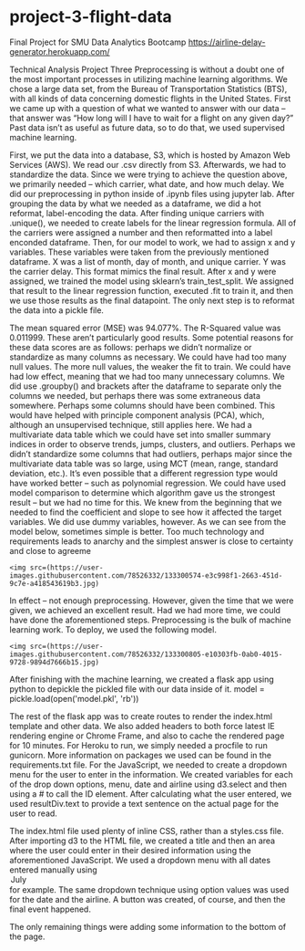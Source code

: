 # project-3-flight-data
Final Project for SMU Data Analytics Bootcamp
https://airline-delay-generator.herokuapp.com/


Technical Analysis Project Three
	Preprocessing is without a doubt one of the most important processes in utilizing machine learning algorithms. We chose a large data set, from the Bureau of Transportation Statistics (BTS), with all kinds of data concerning domestic flights in the United States. First we came up with a question of what we wanted to answer with our data – that answer was “How long will I have to wait for a flight on any given day?” Past data isn’t as useful as future data, so to do that, we used supervised machine learning.
	
First, we put the data into a database, S3, which is hosted by Amazon Web Services (AWS). We read our .csv directly from S3. Afterwards, we had to standardize the data. Since we were trying to achieve the question above, we primarily needed – which carrier, what date, and how much delay. We did our preprocessing in python inside of .ipynb files using jupyter lab. After grouping the data by what we needed as a dataframe, we did a hot reformat, label-encoding the data. After finding unique carriers with .unique(), we needed to create labels for the linear regression formula. All of the carriers were assigned a number and then reformatted into a label enconded dataframe. Then, for our model to work, we had to assign x and y variables. These variables were taken from the previously mentioned dataframe. X was a list of month, day of month, and unique carrier. Y was the carrier delay. This format mimics the final result. After x and y were assigned, we trained the model using sklearn’s train_test_split. We assigned that result to the linear regression
function, executed .fit to train it, and then we use those results as the final datapoint. The only next step is to reformat the data into a pickle file.

The mean squared error (MSE) was 94.077%. The R-Squared value was 0.011999. These aren’t particularly good results. Some potential reasons for these data scores are as follows: perhaps we didn’t normalize or standardize as many columns as necessary. We could have had too many null values. The more null values, the weaker the fit to train. We could have had low effect, meaning that we had too many unnecessary columns. We did use .groupby() and brackets after the dataframe to separate only the columns we needed, but perhaps there was some extraneous data somewhere. Perhaps some columns should have been combined. This would have helped with principle component analysis (PCA), which, although an unsupervised technique, still applies here. We had a multivariate data table which we could have set into smaller summary indices in order to observe trends, jumps, clusters, and outliers. Perhaps we didn’t standardize some columns that had outliers, perhaps major since the multivariate data table was so large, using MCT (mean, range, standard deviation, etc.). It’s even possible that a different regression type would have worked better – such as polynomial regression. We could have used model comparison to determine which algorithm gave us the strongest result – but we had no time for this. We knew from the beginning that we needed to find the coefficient and slope to see how it affected the target variables. We did use dummy variables, however. As we can see from the model below, sometimes simple is better. Too much technology and requirements leads to anarchy and the simplest answer is close to certainty and close to agreeme

	<img src=(https://user-images.githubusercontent.com/78526332/133300574-e3c998f1-2663-451d-9c7e-a418543619b3.jpg)


In effect – not enough preprocessing. However, given the time that we were given, we achieved an excellent result. Had we had more time, we could have done the aforementioned steps. Preprocessing is the bulk of machine learning work.
To deploy, we used the following model.

	<img src=(https://user-images.githubusercontent.com/78526332/133300805-e10303fb-0ab0-4015-9728-9894d7666b15.jpg)
  
After finishing with the machine learning, we created a flask app using python to depickle the pickled file with our data inside of it.
model = pickle.load(open('model.pkl', 'rb'))

The rest of the flask app was to create routes to render the index.html template and other data. We also added headers to both force latest IE rendering engine or Chrome Frame, and also to cache the rendered page for 10 minutes. 
For Heroku to run, we simply needed a procfile to run gunicorn. More information on packages we used can be found in the requirements.txt file.
For the JavaScript, we needed to create a dropdown menu for the user to enter in the information. We created variables for each of the drop down options, menu, date and airline using d3.select and then using a # to call the ID element. After calculating what the user entered, we used resultDiv.text to provide a text sentence on the actual page for the user to read.

The index.html file used plenty of inline CSS, rather than a styles.css file. After importing d3 to the HTML file, we created a title and then an area where the user could enter in their desired information using the aforementioned JavaScript. We used a dropdown menu with all dates entered manually using <option value =”7”>July</option> for example. The same dropdown technique using option values was used for the date and the airline. A button was created, of course, and then the final event happened.
<div id="prediction-result" Class="results">

The only remaining things were adding some information to the bottom of the page.

